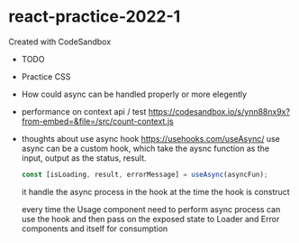 # react-practice-2022-1

Created with CodeSandbox

- TODO
- Practice CSS
- How could async can be handled properly or more elegently
- performance on context api / test
  https://codesandbox.io/s/ynn88nx9x?from-embed=&file=/src/count-context.js

- thoughts about use async hook
  https://usehooks.com/useAsync/
  use async can be a custom hook, which take the aysnc function as the input, output as the status, result.

  ```js
  const [isLoading, result, errorMessage] = useAsync(asyncFun);
  ```

  it handle the async process in the hook at the time the hook is construct

  every time the Usage component need to perform async process can use the hook and then pass on the exposed state to Loader and Error components and itself for consumption
